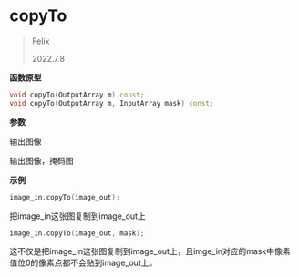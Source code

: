 # copyTo

> Felix
>
> 2022.7.8



**函数原型**

```c++
void copyTo(OutputArray m) const;
void copyTo(OutputArray m, InputArray mask) const;
```

**参数**

输出图像

输出图像，掩码图

**示例**

```c++
image_in.copyTo(image_out);
```

把image_in这张图复制到image_out上



```c++
image_in.copyTo(image_out, mask);
```

这不仅是把image_in这张图复制到image_out上，且imge_in对应的mask中像素值位0的像素点都不会贴到image_out上。